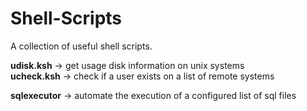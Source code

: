 # Shell-Scripts
A collection of useful shell scripts.

**udisk.ksh**   ->  get usage disk information on unix systems  
**ucheck.ksh**  ->  check if a user exists on a list of remote systems  

**sqlexecutor** ->  automate the execution of a configured list of sql files  
